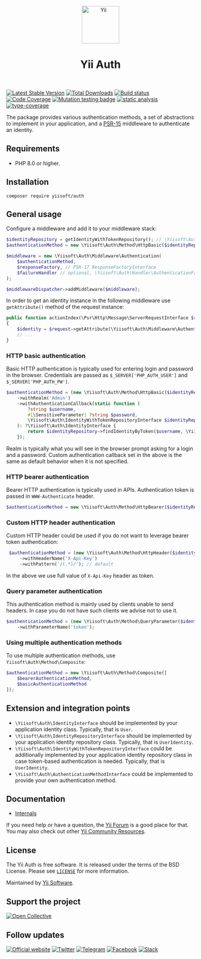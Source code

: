 <p align="center">
    <a href="https://github.com/yiisoft" target="_blank">
        <img src="https://yiisoft.github.io/docs/images/yii_logo.svg" height="100px" alt="Yii">
    </a>
    <h1 align="center">Yii Auth</h1>
    <br>
</p>

[![Latest Stable Version](https://poser.pugx.org/yiisoft/auth/v)](https://packagist.org/packages/yiisoft/auth)
[![Total Downloads](https://poser.pugx.org/yiisoft/auth/downloads)](https://packagist.org/packages/yiisoft/auth)
[![Build status](https://github.com/yiisoft/auth/actions/workflows/build.yml/badge.svg)](https://github.com/yiisoft/auth/actions/workflows/build.yml)
[![Code Coverage](https://codecov.io/gh/yiisoft/auth/graph/badge.svg?token=HEZPNOVX64)](https://codecov.io/gh/yiisoft/auth)
[![Mutation testing badge](https://img.shields.io/endpoint?style=flat&url=https%3A%2F%2Fbadge-api.stryker-mutator.io%2Fgithub.com%2Fyiisoft%2Fauth%2Fmaster)](https://dashboard.stryker-mutator.io/reports/github.com/yiisoft/auth/master)
[![static analysis](https://github.com/yiisoft/auth/workflows/static%20analysis/badge.svg)](https://github.com/yiisoft/auth/actions?query=workflow%3A%22static+analysis%22)
[![type-coverage](https://shepherd.dev/github/yiisoft/auth/coverage.svg)](https://shepherd.dev/github/yiisoft/auth)

The package provides various authentication methods, a set of abstractions to implement in your application, and
a [PSR-15](https://www.php-fig.org/psr/psr-15/) middleware to authenticate an identity.

## Requirements

- PHP 8.0 or higher.

## Installation

```shell
composer require yiisoft/auth
```

## General usage

Configure a middleware and add it to your middleware stack:

```php
$identityRepository = getIdentityWithTokenRepository(); // \Yiisoft\Auth\IdentityRepositoryInterface
$authenticationMethod = new \Yiisoft\Auth\Method\HttpBasic($identityRepository);

$middleware = new \Yiisoft\Auth\Middleware\Authentication(
    $authenticationMethod,
    $responseFactory, // PSR-17 ResponseFactoryInterface
    $failureHandler // optional, \Yiisoft\Auth\Handler\AuthenticationFailureHandler by default
);

$middlewareDispatcher->addMiddleware($middleware);
```

In order to get an identity instance in the following middleware use `getAttribute()` method of the request instance:

```php
public function actionIndex(\Psr\Http\Message\ServerRequestInterface $request): \Psr\Http\Message\ResponseInterface
{
    $identity = $request->getAttribute(\Yiisoft\Auth\Middleware\Authentication::class);
    // ...
}
```

### HTTP basic authentication

Basic HTTP authentication is typically used for entering login and password in the browser.
Credentials are passed as `$_SERVER['PHP_AUTH_USER']` and `$_SERVER['PHP_AUTH_PW']`.

```php
$authenticationMethod = (new \Yiisoft\Auth\Method\HttpBasic($identityRepository))
    ->withRealm('Admin')
    ->withAuthenticationCallback(static function (
        ?string $username,
        #[\SensitiveParameter] ?string $password,
        \Yiisoft\Auth\IdentityWithTokenRepositoryInterface $identityRepository
    ): ?\Yiisoft\Auth\IdentityInterface {
        return $identityRepository->findIdentityByToken($username, \Yiisoft\Auth\Method\HttpBasic::class);
    });
```

Realm is typically what you will see in the browser prompt asking for a login and a password.
Custom authentication callback set in the above is the same as default behavior when it is not specified.

### HTTP bearer authentication

Bearer HTTP authentication is typically used in APIs. Authentication token is passed in `WWW-Authenticate` header.

```php
$authenticationMethod = new \Yiisoft\Auth\Method\HttpBearer($identityRepository);
```

### Custom HTTP header authentication

Custom HTTP header could be used if you do not want to leverage bearer token authentication:

```php
 $authenticationMethod = (new \Yiisoft\Auth\Method\HttpHeader($identityRepository))
     ->withHeaderName('X-Api-Key')
     ->withPattern('/(.*)/'); // default
```

In the above we use full value of `X-Api-Key` header as token.

### Query parameter authentication

This authentication method is mainly used by clients unable to send headers. In case you do not have such clients
we advise not to use it.

```php
$authenticationMethod = (new \Yiisoft\Auth\Method\QueryParameter($identityRepository))
    ->withParameterName('token');
```

### Using multiple authentication methods

To use multiple authentication methods, use `Yiisoft\Auth\Method\Composite`:

```php
$authenticationMethod = new \Yiisoft\Auth\Method\Composite([
    $bearerAuthenticationMethod,
    $basicAuthenticationMethod
]);
```

## Extension and integration points

- `\Yiisoft\Auth\IdentityInterface` should be implemented by your application identity class. Typically, that is `User`.
- `\Yiisoft\Auth\IdentityRepositoryInterface` should be implemented by your application identity repository class.
  Typically, that is `UserIdentity`.
- `\Yiisoft\Auth\IdentityWithTokenRepositoryInterface` could be additionally implemented by your application
  identity repository class in case token-based authentication is needed. Typically, that is `UserIdentity`.
- `\Yiisoft\Auth\AuthenticationMethodInterface` could be implemented to provide your own authentication method.

## Documentation

- [Internals](docs/internals.md)

If you need help or have a question, the [Yii Forum](https://forum.yiiframework.com/c/yii-3-0/63) is a good place for that.
You may also check out other [Yii Community Resources](https://www.yiiframework.com/community).

## License

The Yii Auth is free software. It is released under the terms of the BSD License.
Please see [`LICENSE`](./LICENSE.md) for more information.

Maintained by [Yii Software](https://www.yiiframework.com/).

## Support the project

[![Open Collective](https://img.shields.io/badge/Open%20Collective-sponsor-7eadf1?logo=open%20collective&logoColor=7eadf1&labelColor=555555)](https://opencollective.com/yiisoft)

## Follow updates

[![Official website](https://img.shields.io/badge/Powered_by-Yii_Framework-green.svg?style=flat)](https://www.yiiframework.com/)
[![Twitter](https://img.shields.io/badge/twitter-follow-1DA1F2?logo=twitter&logoColor=1DA1F2&labelColor=555555?style=flat)](https://twitter.com/yiiframework)
[![Telegram](https://img.shields.io/badge/telegram-join-1DA1F2?style=flat&logo=telegram)](https://t.me/yii3en)
[![Facebook](https://img.shields.io/badge/facebook-join-1DA1F2?style=flat&logo=facebook&logoColor=ffffff)](https://www.facebook.com/groups/yiitalk)
[![Slack](https://img.shields.io/badge/slack-join-1DA1F2?style=flat&logo=slack)](https://yiiframework.com/go/slack)
